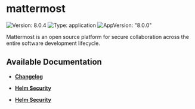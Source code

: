 # mattermost

![Version: 8.0.4](https://img.shields.io/badge/Version-8.0.4-informational?style=flat-square) ![Type: application](https://img.shields.io/badge/Type-application-informational?style=flat-square) ![AppVersion: "8.0.0"](https://img.shields.io/badge/AppVersion-"8.0.0"-informational?style=flat-square)

Mattermost is an open source platform for secure collaboration across the entire software development lifecycle.

## Available Documentation

- [**Changelog**](CHANGELOG)

- [**Helm Security**](container-security)

- [**Helm Security**](helm-security)

